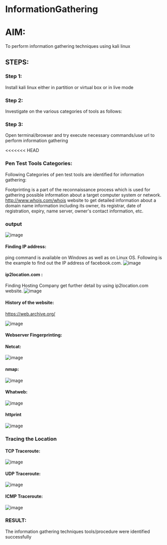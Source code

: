 # InformationGathering

# AIM:

To perform information gathering techniques using kali linux 

## STEPS:

### Step 1:

Install kali linux either in partition or virtual box or in live mode

### Step 2:

Investigate on the various categories of tools as follows:

### Step 3:
Open terminal/browser and try execute necessary commands/use url to perform information gathering

<<<<<<< HEAD
### Pen Test Tools Categories:  

Following Categories of pen test tools are identified for information gathering:

Footprinting is a part of the reconnaissance process which is used for gathering possible information about a target computer system or network.
http://www.whois.com/whois website to get detailed information about a domain name information including its owner, its registrar, date of registration, expiry, name server, owner's contact information, etc.

### output
![image](https://github.com/user-attachments/assets/70badbab-248e-4c15-843a-ccd326ebd615)


#### Finding IP address:
ping command is available on Windows as well as on Linux OS. Following is the example to find out the IP address of facebook.com.
![image](https://github.com/user-attachments/assets/67574366-7ee3-4594-8eaa-183b05e1fb5d)


#### ip2location.com :
Finding Hosting Company
get further detail by using ip2location.com website.
![image](https://github.com/user-attachments/assets/2c25d354-e6bc-43bd-b4ea-cf7f90ceab37)


#### History of the website:
https://web.archive.org/

![image](https://github.com/user-attachments/assets/34a900ea-1238-420d-aad6-626737f19bb5)

#### Webserver Fingerprinting:

#### Netcat:
![image](https://github.com/user-attachments/assets/414b4561-f114-46ff-9a6d-f5c9f0317564)

 
#### nmap:
![image](https://github.com/user-attachments/assets/c893c39d-85db-4fcd-b787-b72ae85edc40)


#### Whatweb:
![image](https://github.com/user-attachments/assets/89cc4372-f30d-46cb-afef-39656c69ad49)


#### httprint
![image](https://github.com/user-attachments/assets/93f244ba-779b-4de7-b65e-3160d68e5def)


### Tracing the Location
#### TCP Traceroute:
![image](https://github.com/user-attachments/assets/cac371ba-c66f-4c37-aa6f-927c0298f532)

#### UDP Traceroute:
![image](https://github.com/user-attachments/assets/08bb7aeb-4a05-44f9-8be6-e5fd4e8f69c4)


#### ICMP Traceroute:
![image](https://github.com/user-attachments/assets/e12d29bb-dbf8-46e3-96e6-cba31376e330)




### RESULT:
The information gathering techniques tools/procedure were  identified successfully
